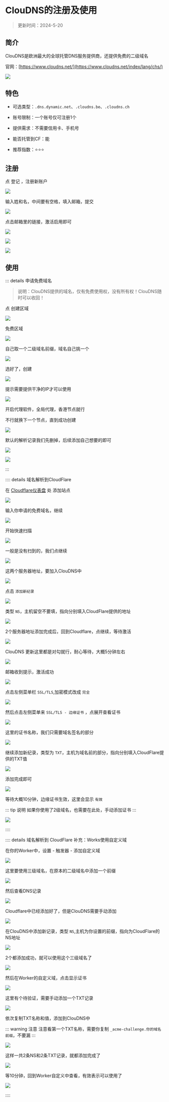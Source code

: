 # ClouDNS的注册及使用

> 更新时间：2024-5-20


## 简介

ClouDNS是欧洲最大的全球托管DNS服务提供商，还提供免费的二级域名

官网：[https://www.cloudns.net/](https://www.cloudns.net/index/lang/chs/)

![](/domain/cloudns/cloudns-01.png)


## 特色

* 可选类型：`.dns.dynamic.net`、`.cloudns.be`、`.cloudns.ch`

* 账号限制：一个账号仅可注册1个

* 提供需求：不需要信用卡、手机号

* 能否托管到CF：能

* 推荐指数：⭐⭐⭐


## 注册


点 登记 ，注册新账户

![](/domain/cloudns/cloudns-02.png)

输入姓和名，中间要有空格，填入邮箱，提交

![](/domain/cloudns/cloudns-03.png)


点击邮箱里的链接，激活启用即可

![](/domain/cloudns/cloudns-04.png)

![](/domain/cloudns/cloudns-05.png)


![](/domain/cloudns/cloudns-06.png)





## 使用


::: details 申请免费域名

> 说明：ClouDNS提供的域名，仅有免费使用权，没有所有权！ClouDNS随时可以收回！

点 创建区域 

![](/domain/cloudns/cloudns-07.png)

免费区域

![](/domain/cloudns/cloudns-08.png)

自己取一个二级域名前缀，域名自己挑一个

![](/domain/cloudns/cloudns-09.png)

选好了，创建

![](/domain/cloudns/cloudns-10.png)


提示需要提供干净的IP才可以使用

![](/domain/cloudns/cloudns-11.png)

开启代理软件，全局代理，香港节点就行

不行就换下一个节点，直到成功创建

![](/domain/cloudns/cloudns-12.png)

默认的解析记录我们先删掉，后续添加自己想要的即可

![](/domain/cloudns/cloudns-13.png)

![](/domain/cloudns/cloudns-14.png)

:::





:::: details 域名解析到CloudFlare

在 [Cloudflare仪表盘](https://dash.cloudflare.com/) 处 添加站点

![](/domain/cloudns/cloudns-15.png)

输入你申请的免费域名，继续

![](/domain/cloudns/cloudns-16.png)

开始快速扫描

![](/domain/cloudns/cloudns-17.png)

一般是没有扫到的，我们点继续

![](/domain/cloudns/cloudns-18.png)

这两个服务器地址，要加入ClouDNS中

![](/domain/cloudns/cloudns-19.png)

点击 `添加新纪录`

![](/domain/cloudns/cloudns-20.png)

类型 `NS`，主机留空不要填，指向分别填入CloudFlare提供的地址

![](/domain/cloudns/cloudns-21.png)

2个服务器地址添加完成后，回到Cloudflare，点继续，等待激活

![](/domain/cloudns/cloudns-22.png)

ClouDNS 更新这里都是对勾就行，耐心等待，大概5分钟左右

![](/domain/cloudns/cloudns-23.png)

邮箱收到提示，激活成功

![](/domain/cloudns/cloudns-24.png)

点击左侧菜单栏 `SSL/TLS`,加密模式改成 `完全`

![](/domain/cloudns/cloudns-25.png)

然后点击左侧菜单来 `SSL/TLS - 边缘证书` ，点展开查看证书

![](/domain/cloudns/cloudns-26.png)

这里的证书名称，我们只需要域名签名的部分

![](/domain/cloudns/cloudns-27.png)

继续添加新纪录，类型为 `TXT`，主机为域名前的部分，指向分别填入CloudFlare提供的TXT值

![](/domain/cloudns/cloudns-28.png)

添加完成即可

![](/domain/cloudns/cloudns-29.png)

等待大概10分钟，边缘证书生效，这里会显示 `有效`

::: tip 说明
如果你使用了2级域名，也需要在此处，手动添加证书
:::

![](/domain/cloudns/cloudns-30.png)

::::


:::: details 域名解析到 CloudFlare 补充：Works使用自定义域

在你的Worker中，设置 - 触发器 - 添加自定义域

![](/domain/cloudns/cloudns-31.png)

这里要使用三级域名，在原本的二级域名中添加一个前缀

![](/domain/cloudns/cloudns-32.png)

然后查看DNS记录

![](/domain/cloudns/cloudns-33.png)

Cloudflare中已经添加好了，但是ClouDNS需要手动添加

![](/domain/cloudns/cloudns-34.png)

在ClouDNS中添加新记录，类型 `NS`,主机为你设置的前缀，指向为CloudFlare的NS地址

![](/domain/cloudns/cloudns-35.png)

2个都添加成功，就可以使用这个三级域名了

![](/domain/cloudns/cloudns-36.png)

然后在Worker的自定义域，点击显示证书

![](/domain/cloudns/cloudns-37.png)

这里有个待验证，需要手动添加一个TXT记录

![](/domain/cloudns/cloudns-38.png)

依次复制TXT名称和值，添加到ClouDNS中

::: warning 注意
注意看第一个TXT名称，需要你复制 `_acme-challenge.你的域名前缀`，不要漏
:::

![](/domain/cloudns/cloudns-39.png)

这样一共2条NS和2条TXT记录，就都添加完成了

![](/domain/cloudns/cloudns-40.png)

等10分钟，回到Worker自定义中查看，有效表示可以使用了

![](/domain/cloudns/cloudns-41.png)

::::